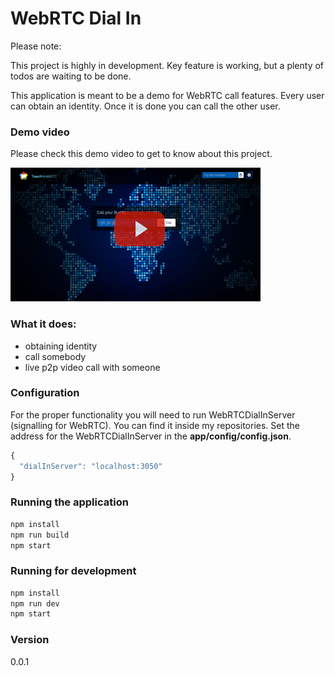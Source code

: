 # WebRTC Dial In
Please note:

This project is highly in development. Key feature is working, but a plenty of todos are waiting to be done.

This application is meant to be a demo for WebRTC call features.
Every user can obtain an identity. Once it is done you can call the other user.

### Demo video

Please check this demo video to get to know about this project.

![alt tag](https://raw.githubusercontent.com/gabrielmicko/WebRTCDialIn/master/public/img/demovideo.png)

### What it does:
* obtaining identity
* call somebody
* live p2p video call with someone

### Configuration
For the proper functionality you will need to run WebRTCDialInServer (signalling for WebRTC). You can find it inside my repositories.
Set the address for the WebRTCDialInServer in the **app/config/config.json**.

```js
{
  "dialInServer": "localhost:3050"
}
```

### Running the application
```sh
npm install
npm run build
npm start
```

### Running for development
```sh
npm install
npm run dev
npm start
```

### Version
0.0.1
